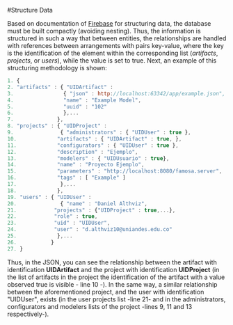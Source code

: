 #Structure Data

Based on documentation of [Firebase](https://firebase.google.com/docs/database/web/structure-data) for structuring data, the database must be built compactly (avoiding nesting). Thus, the information is structured in such a way that between entities, the relationships are handled with references between arrangements with pairs key-value, where the key is the identification of the element within the corresponding list (_artifacts_, _projects_, or _users_), while the value is set to true. Next, an example of this  structuring methodology is shown:

```javascript
1. {
2. "artifacts" : { "UIDArtifact" :
3.                { "json" : http://localhost:63342/app/example.json",
4.                "name" : "Example Model", 
5.                "uuid" : "102" 
6.                },...
7.              },
8. "projects" : { "UIDProject" :
9.               { "administrators" : { "UIDUser" : true },                      
10.             "artifacts" : { "UIDArtifact" : true, }, 
11.             "configurators" : { "UIDUser" : true },             
12.             "description" : "Ejemplo", 
13.             "modelers" : { "UIDUsuario" : true},
14.             "name" : "Proyecto Ejemplo", 
15.             "parameters" : "http://localhost:8080/famosa.server", 
16.             "tags" : [ "Example" ] 
17.              },...
18.             },
19. "users" : { "UIDUser" : 
20.              { "name" : "Daniel Althviz", 
21.            "projects" : {"UIDProject" : true,...}, 
22.            "role" : true, 
23.            "uid" : "UIDUser",
24.            "user" : "d.althviz10@uniandes.edu.co" 
25.             },...
26.           }
27. }
```
Thus, in the JSON, you can see the relationship between the artifact with identification **UIDArtifact** and the project with identification **UIDProject** (in the list of artifacts in the project the identification of the artifact with a value observed true is visible - line 10 -). In the same way, a similar relationship between the aforementioned project, and the user with identification "UIDUser", exists (in the user projects list -line 21- and  in the administrators, configurators and modelers lists of the project -lines 9, 11 and 13 respectively-).

